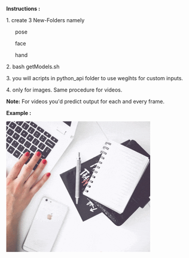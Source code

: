 <b> Instructions : </b>

<p>1. create 3 New-Folders namely</p>

<ol>pose</ol>

<ol>face</ol>

<ol>hand</ol>

<p>2. bash getModels.sh</p>

<p>3. you will acripts in python_api folder to use wegihts for custom inputs.</p>

<p>4. only for images. Same procedure for videos.</p>

<b>Note:</b> For videos you'd predict output for each and every frame.

<b> Example : </b>

<img src="output.gif">
